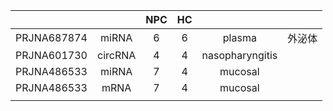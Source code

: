 

|             |         | NPC | HC  |                 |     |
| :---------: | :-----: | :-: | :-: | :-------------: | :-: |
| PRJNA687874 |  miRNA  |  6  |  6  |     plasma      | 外泌体 |
| PRJNA601730 | circRNA |  4  |  4  | nasopharyngitis |     |
| PRJNA486533 |  miRNA  |  7  |  4  |     mucosal     |     |
| PRJNA486533 |  mRNA   |  7  |  4  |     mucosal     |     |
|             |         |     |     |                 |     |

